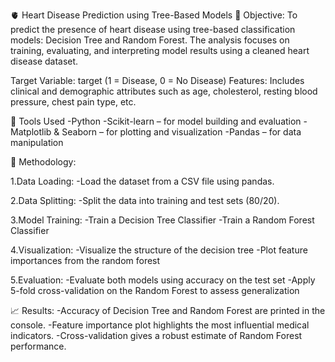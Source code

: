 🫀 Heart Disease Prediction using Tree-Based Models
📌 Objective:
To predict the presence of heart disease using tree-based classification models: Decision Tree and Random Forest. The analysis focuses on training, evaluating, and interpreting model results using a cleaned heart disease dataset.

Target Variable: target (1 = Disease, 0 = No Disease)
Features: Includes clinical and demographic attributes such as age, cholesterol, resting blood pressure, chest pain type, etc.

🧰 Tools Used
-Python
-Scikit-learn – for model building and evaluation
-Matplotlib & Seaborn – for plotting and visualization
-Pandas – for data manipulation

🧪 Methodology:

1.Data Loading:
-Load the dataset from a CSV file using pandas.

2.Data Splitting:
-Split the data into training and test sets (80/20).

3.Model Training:
-Train a Decision Tree Classifier
-Train a Random Forest Classifier

4.Visualization:
-Visualize the structure of the decision tree
-Plot feature importances from the random forest

5.Evaluation:
-Evaluate both models using accuracy on the test set
-Apply 5-fold cross-validation on the Random Forest to assess generalization

📈 Results:
-Accuracy of Decision Tree and Random Forest are printed in the console.
-Feature importance plot highlights the most influential medical indicators.
-Cross-validation gives a robust estimate of Random Forest performance.
